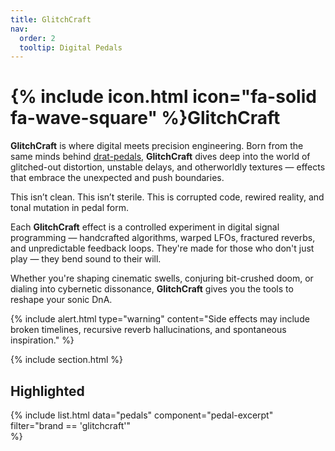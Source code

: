 ```yaml
---
title: GlitchCraft
nav:
  order: 2
  tooltip: Digital Pedals
---
```


# {% include icon.html icon="fa-solid fa-wave-square" %}GlitchCraft

**GlitchCraft** is where digital meets precision engineering. Born from the same minds behind [drat-pedals](**D.R.A.T.**), **GlitchCraft** dives deep into the world of glitched-out distortion, unstable delays, and otherworldly textures — effects that embrace the unexpected and push boundaries.

This isn’t clean. This isn’t sterile.
This is corrupted code, rewired reality, and tonal mutation in pedal form.

Each **GlitchCraft** effect is a controlled experiment in digital signal programming — handcrafted algorithms, warped LFOs, fractured reverbs, and unpredictable feedback loops. They're made for those who don't just play — they bend sound to their will.

Whether you're shaping cinematic swells, conjuring bit-crushed doom, or dialing into cybernetic dissonance, **GlitchCraft** gives you the tools to reshape your sonic DnA.

{%
  include alert.html
  type="warning"
  content="Side effects may include broken timelines, recursive reverb hallucinations, and spontaneous inspiration."
%}

{% include section.html %}

## Highlighted

{%
  include list.html
  data="pedals"
  component="pedal-excerpt"
  filter="brand == 'glitchcraft'"    
%}